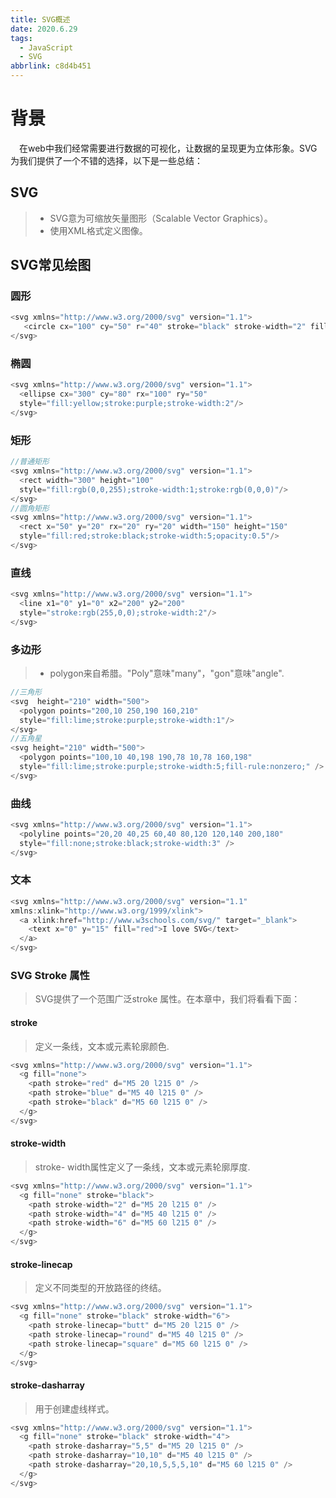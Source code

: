 ```yaml
---
title: SVG概述
date: 2020.6.29
tags:
  - JavaScript
  - SVG
abbrlink: c8d4b451
---
```

# 背景
&emsp;在web中我们经常需要进行数据的可视化，让数据的呈现更为立体形象。SVG为我们提供了一个不错的选择，以下是一些总结：
<!--more-->
## SVG 
>* SVG意为可缩放矢量图形（Scalable Vector Graphics）。
>* 使用XML格式定义图像。
## SVG常见绘图
### 圆形 <circle>
~~~js
<svg xmlns="http://www.w3.org/2000/svg" version="1.1">
   <circle cx="100" cy="50" r="40" stroke="black" stroke-width="2" fill="red" />
</svg> 
~~~

### 椭圆 <ellipse>
~~~js
<svg xmlns="http://www.w3.org/2000/svg" version="1.1">
  <ellipse cx="300" cy="80" rx="100" ry="50"
  style="fill:yellow;stroke:purple;stroke-width:2"/>
</svg>
~~~

### 矩形 <rect>
~~~js
//普通矩形
<svg xmlns="http://www.w3.org/2000/svg" version="1.1">
  <rect width="300" height="100"
  style="fill:rgb(0,0,255);stroke-width:1;stroke:rgb(0,0,0)"/>
</svg>
//圆角矩形
<svg xmlns="http://www.w3.org/2000/svg" version="1.1">
  <rect x="50" y="20" rx="20" ry="20" width="150" height="150"
  style="fill:red;stroke:black;stroke-width:5;opacity:0.5"/>
</svg>
~~~

### 直线 <line>
~~~js
<svg xmlns="http://www.w3.org/2000/svg" version="1.1">
  <line x1="0" y1="0" x2="200" y2="200"
  style="stroke:rgb(255,0,0);stroke-width:2"/>
</svg>
~~~

### 多边形 <polygon>
>* polygon来自希腊。"Poly"意味"many"，"gon"意味"angle".

~~~js
//三角形
<svg  height="210" width="500">
  <polygon points="200,10 250,190 160,210"
  style="fill:lime;stroke:purple;stroke-width:1"/>
</svg>
//五角星
<svg height="210" width="500">
  <polygon points="100,10 40,198 190,78 10,78 160,198"
  style="fill:lime;stroke:purple;stroke-width:5;fill-rule:nonzero;" />
</svg>
~~~

### 曲线 <polyline>
~~~js
<svg xmlns="http://www.w3.org/2000/svg" version="1.1">
  <polyline points="20,20 40,25 60,40 80,120 120,140 200,180"
  style="fill:none;stroke:black;stroke-width:3" />
</svg>
~~~

### 文本 <text>
~~~js
<svg xmlns="http://www.w3.org/2000/svg" version="1.1"
xmlns:xlink="http://www.w3.org/1999/xlink">
  <a xlink:href="http://www.w3schools.com/svg/" target="_blank">
    <text x="0" y="15" fill="red">I love SVG</text>
  </a>
</svg>
~~~

### SVG Stroke 属性
>SVG提供了一个范围广泛stroke 属性。在本章中，我们将看看下面：
#### stroke
>定义一条线，文本或元素轮廓颜色.
~~~js
<svg xmlns="http://www.w3.org/2000/svg" version="1.1">
  <g fill="none">
    <path stroke="red" d="M5 20 l215 0" />
    <path stroke="blue" d="M5 40 l215 0" />
    <path stroke="black" d="M5 60 l215 0" />
  </g>
</svg>
~~~
#### stroke-width
>stroke- width属性定义了一条线，文本或元素轮廓厚度.
~~~js
<svg xmlns="http://www.w3.org/2000/svg" version="1.1">
  <g fill="none" stroke="black">
    <path stroke-width="2" d="M5 20 l215 0" />
    <path stroke-width="4" d="M5 40 l215 0" />
    <path stroke-width="6" d="M5 60 l215 0" />
  </g>
</svg>
~~~

#### stroke-linecap
>定义不同类型的开放路径的终结。

~~~js
<svg xmlns="http://www.w3.org/2000/svg" version="1.1">
  <g fill="none" stroke="black" stroke-width="6">
    <path stroke-linecap="butt" d="M5 20 l215 0" />
    <path stroke-linecap="round" d="M5 40 l215 0" />
    <path stroke-linecap="square" d="M5 60 l215 0" />
  </g>
</svg>
~~~

#### stroke-dasharray
>用于创建虚线样式。

~~~js
<svg xmlns="http://www.w3.org/2000/svg" version="1.1">
  <g fill="none" stroke="black" stroke-width="4">
    <path stroke-dasharray="5,5" d="M5 20 l215 0" />
    <path stroke-dasharray="10,10" d="M5 40 l215 0" />
    <path stroke-dasharray="20,10,5,5,5,10" d="M5 60 l215 0" />
  </g>
</svg>
~~~